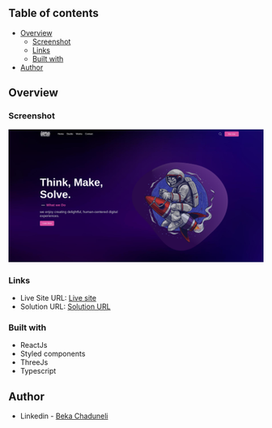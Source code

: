 ## Table of contents

- [Overview](#overview)
  - [Screenshot](#screenshot)
  - [Links](#links)
  - [Built with](#built-with)
- [Author](#author)

## Overview

### Screenshot

![](/preview.png)

### Links

- Live Site URL: [Live site](https://3d-portfolio-nu.vercel.app/)
- Solution URL: [Solution URL](https://github.com/bekaChaduneli/3d-portfolio)

### Built with

- ReactJs
- Styled components
- ThreeJs
- Typescript

## Author

- Linkedin - [Beka Chaduneli](https://www.linkedin.com/in/beka-chaduneli-28203422b/)
